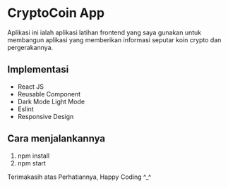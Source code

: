 # CryptoCoin App

Aplikasi ini ialah aplikasi latihan frontend yang saya gunakan untuk membangun aplikasi yang memberikan informasi seputar koin crypto dan pergerakannya.

## Implementasi

-  React JS
-  Reusable Component
-  Dark Mode Light Mode 
-  Eslint
-  Responsive Design

## Cara menjalankannya
1. npm install
2. npm start

Terimakasih atas Perhatiannya, Happy Coding ^_^

